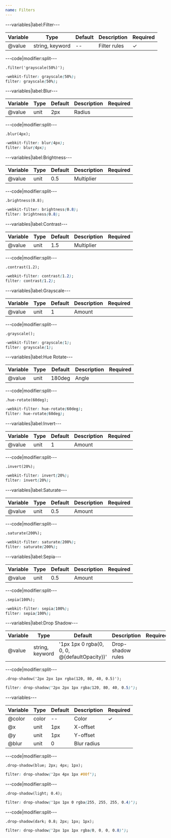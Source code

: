 ```yaml
---
name: Filters
---
```


---variables|label:Filter---

| Variable | Type | Default | Description | Required |
| -- | -- | -- | -- | -- |
| @value | string, keyword | -- | Filter rules | ✓ |

---code|modifier:split---

```less
.filter('grayscale(50%)');
```

```css
-webkit-filter: grayscale(50%);
filter: grayscale(50%);
```

---variables|label:Blur---

| Variable | Type | Default | Description | Required |
| -- | -- | -- | -- | -- |
| @value | unit | 2px | Radius ||

---code|modifier:split---

```less
.blur(4px);
```

```css
-webkit-filter: blur(4px);
filter: blur(4px);
```

---variables|label:Brightness---

| Variable | Type | Default | Description | Required |
| -- | -- | -- | -- | -- |
| @value | unit | 0.5 | Multiplier ||

---code|modifier:split---

```less
.brightness(0.8);
```

```css
-webkit-filter: brightness(0.8);
filter: brightness(0.8);
```

---variables|label:Contrast---

| Variable | Type | Default | Description | Required |
| -- | -- | -- | -- | -- |
| @value | unit | 1.5 | Multiplier ||

---code|modifier:split---

```less
.contrast(1.2);
```

```css
-webkit-filter: contrast(1.2);
filter: contrast(1.2);
```

---variables|label:Grayscale---

| Variable | Type | Default | Description | Required |
| -- | -- | -- | -- | -- |
| @value | unit | 1 | Amount ||

---code|modifier:split---

```less
.grayscale();
```

```css
-webkit-filter: grayscale(1);
filter: grayscale(1);
```

---variables|label:Hue Rotate---

| Variable | Type | Default | Description | Required |
| -- | -- | -- | -- | -- |
| @value | unit | 180deg | Angle ||

---code|modifier:split---

```less
.hue-rotate(60deg);
```

```css
-webkit-filter: hue-rotate(60deg);
filter: hue-rotate(60deg);
```

---variables|label:Invert---

| Variable | Type | Default | Description | Required |
| -- | -- | -- | -- | -- |
| @value | unit | 1 | Amount ||

---code|modifier:split---

```less
.invert(20%);
```

```css
-webkit-filter: invert(20%);
filter: invert(20%);
```

---variables|label:Saturate---

| Variable | Type | Default | Description | Required |
| -- | -- | -- | -- | -- |
| @value | unit | 0.5 | Amount ||

---code|modifier:split---

```less
.saturate(200%);
```

```css
-webkit-filter: saturate(200%);
filter: saturate(200%);
```

---variables|label:Sepia---

| Variable | Type | Default | Description | Required |
| -- | -- | -- | -- | -- |
| @value | unit | 0.5 | Amount ||

---code|modifier:split---

```less
.sepia(100%);
```

```css
-webkit-filter: sepia(100%);
filter: sepia(100%);
```

---variables|label:Drop Shadow---

| Variable | Type | Default | Description | Required |
| -- | -- | -- | -- | -- |
| @value | string, keyword | '1px 1px 0 rgba(0, 0, 0, @{defaultOpacity})' | Drop-shadow rules ||

---code|modifier:split---

```less
.drop-shadow('2px 2px 1px rgba(120, 80, 40, 0.5)');
```

```css
filter: drop-shadow('2px 2px 1px rgba(120, 80, 40, 0.5)');
```

---variables---

| Variable | Type | Default | Description | Required |
| -- | -- | -- | -- | -- |
| @color | color | -- | Color | ✓ |
| @x | unit | 1px | X-offset ||
| @y | unit | 1px | Y-offset ||
| @blur | unit | 0 | Blur radius ||

---code|modifier:split---

```less
.drop-shadow(blue; 2px; 4px; 1px);
```

```css
filter: drop-shadow('2px 4px 1px #00f');
```

---code|modifier:split---

```less
.drop-shadow(light; 0.4);
```

```css
filter: drop-shadow('1px 1px 0 rgba(255, 255, 255, 0.4)');
```

---code|modifier:split---

```less
.drop-shadow(dark; 0.8; 2px; 1px; 1px);
```

```css
filter: drop-shadow('2px 1px 1px rgba(0, 0, 0, 0.8)');
```